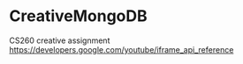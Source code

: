# CreativeMongoDB
CS260 creative assignment
https://developers.google.com/youtube/iframe_api_reference
